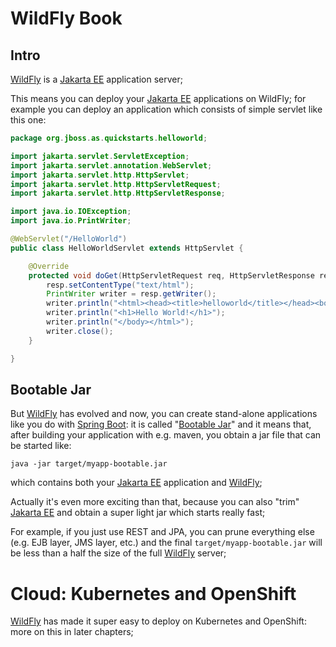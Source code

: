 # WildFly Book


## Intro

[WildFly](https://www.wildfly.org/) is a [Jakarta EE](https://jakarta.ee/) application server;

This means you can deploy your [Jakarta EE](https://jakarta.ee/) applications on WildFly; for example you can deploy an
application which consists of simple servlet like this one:

```java
package org.jboss.as.quickstarts.helloworld;

import jakarta.servlet.ServletException;
import jakarta.servlet.annotation.WebServlet;
import jakarta.servlet.http.HttpServlet;
import jakarta.servlet.http.HttpServletRequest;
import jakarta.servlet.http.HttpServletResponse;

import java.io.IOException;
import java.io.PrintWriter;

@WebServlet("/HelloWorld")
public class HelloWorldServlet extends HttpServlet {

	@Override
	protected void doGet(HttpServletRequest req, HttpServletResponse resp) throws ServletException, IOException {
		resp.setContentType("text/html");
		PrintWriter writer = resp.getWriter();
		writer.println("<html><head><title>helloworld</title></head><body>");
		writer.println("<h1>Hello World!</h1>");
		writer.println("</body></html>");
		writer.close();
	}

}
```


## Bootable Jar

But [WildFly](https://www.wildfly.org/) has evolved and now, you can create stand-alone applications like you do with [Spring Boot](https://spring.io/projects/spring-boot):
it is called "[Bootable Jar](https://docs.wildfly.org/bootablejar/)" and it means that, after building your application with e.g. maven, you obtain a jar file that can be started like:

```shell
java -jar target/myapp-bootable.jar
```

which contains both your [Jakarta EE](https://jakarta.ee/) application and [WildFly](https://www.wildfly.org/);

Actually it's even more exciting than that, because you can also "trim" [Jakarta EE](https://jakarta.ee/) and obtain a super light jar which starts really fast;

For example, if you just use REST and JPA, you can prune everything else (e.g. EJB layer, JMS layer, etc.) and the final `target/myapp-bootable.jar` will be less than a half the size of the full [WildFly](https://www.wildfly.org/) server; 


# Cloud: Kubernetes and OpenShift

[WildFly](https://www.wildfly.org/) has made it super easy to deploy on Kubernetes and OpenShift: more on this in later chapters;


